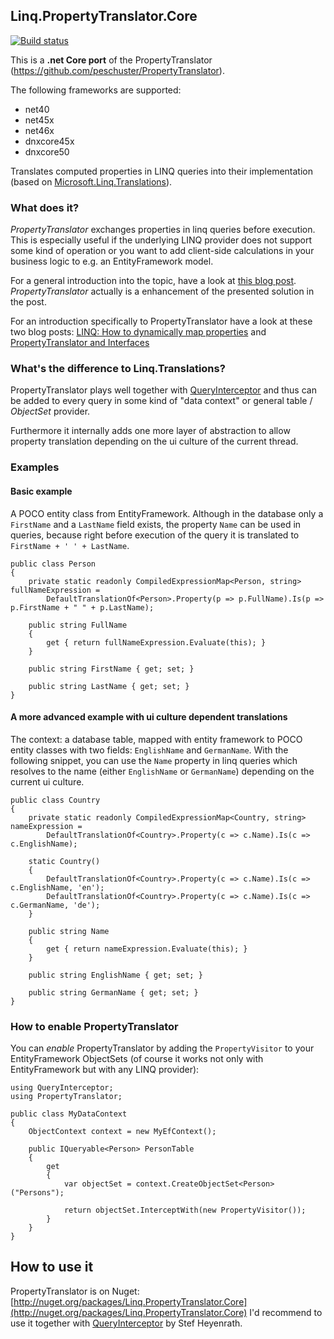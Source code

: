 ## Linq.PropertyTranslator.Core

[![Build status](https://ci.appveyor.com/api/projects/status/u6qabmbi56bf4nhi?svg=true)](https://ci.appveyor.com/project/StefH/linq-propertytranslator-core)

This is a **.net Core port** of the PropertyTranslator (https://github.com/peschuster/PropertyTranslator).

The following frameworks are supported:
- net40
- net45x
- net46x
- dnxcore45x
- dnxcore50


Translates computed properties in LINQ queries into their implementation (based on [Microsoft.Linq.Translations](https://github.com/damieng/Linq.Translations)). 

### What does it?

*PropertyTranslator* exchanges properties in linq queries before execution. This is especially useful if the underlying LINQ provider does not support some kind of operation or you want to add client-side calculations in your business logic to e.g. an EntityFramework model.

For a general introduction into the topic, have a look at [this blog post](http://damieng.com/blog/2009/06/24/client-side-properties-and-any-remote-linq-provider). *PropertyTranslator* actually is a enhancement of the presented solution in the post.

For an introduction specifically to PropertyTranslator have a look at these two blog posts: [LINQ: How to dynamically map properties](http://www.peschuster.de/2012/03/linq-how-to-dynamically-map-properties/) and [PropertyTranslator and Interfaces](http://www.peschuster.de/2012/03/propertytranslator-and-interfaces/)

### What's the difference to Linq.Translations?

PropertyTranslator plays well together with [QueryInterceptor](https://github.com/stefh/QueryInterceptor.Core) and thus can be added to every query in some kind of "data context" or general table / *ObjectSet* provider.

Furthermore it internally adds one more layer of abstraction to allow property translation depending on the ui culture of the current thread.

### Examples

#### Basic example

A POCO entity class from EntityFramework. Although in the database only a `FirstName` and a `LastName` field exists, the property `Name` can be used in queries, because right before execution of the query it is translated to `FirstName + ' ' + LastName`.

    public class Person
    {
    	private static readonly CompiledExpressionMap<Person, string> fullNameExpression = 
    	    DefaultTranslationOf<Person>.Property(p => p.FullName).Is(p => p.FirstName + " " + p.LastName);
    	    
    	public string FullName
    	{
    		get { return fullNameExpression.Evaluate(this); }
    	}
    	
    	public string FirstName { get; set; }
    	
    	public string LastName { get; set; }    	
    }

#### A more advanced example with ui culture dependent translations

The context: a database table, mapped with entity framework to POCO entity classes with two fields: `EnglishName` and `GermanName`. With the following snippet, you can use the `Name` property in linq queries which resolves to the name (either `EnglishName` or `GermanName`) depending on the current ui culture.

    public class Country
    {
    	private static readonly CompiledExpressionMap<Country, string> nameExpression = 
    	    DefaultTranslationOf<Country>.Property(c => c.Name).Is(c => c.EnglishName);
    	
    	static Country()
    	{
    	    DefaultTranslationOf<Country>.Property(c => c.Name).Is(c => c.EnglishName, 'en');
    	    DefaultTranslationOf<Country>.Property(c => c.Name).Is(c => c.GermanName, 'de');
    	}    	
    	
    	public string Name
    	{
    		get { return nameExpression.Evaluate(this); }
    	}
    	
    	public string EnglishName { get; set; }
    	
    	public string GermanName { get; set; }    	
    }

### How to enable PropertyTranslator

You can *enable* PropertyTranslator by adding the `PropertyVisitor` to your EntityFramework ObjectSets (of course it works not only with EntityFramework but with any LINQ provider):

    using QueryInterceptor;
    using PropertyTranslator;

    public class MyDataContext
    {
        ObjectContext context = new MyEfContext();
        
        public IQueryable<Person> PersonTable
        {
            get
            {
                var objectSet = context.CreateObjectSet<Person>("Persons");
                
                return objectSet.InterceptWith(new PropertyVisitor());
            }
        }
    }

## How to use it
PropertyTranslator is on Nuget: [http://nuget.org/packages/Linq.PropertyTranslator.Core](http://nuget.org/packages/Linq.PropertyTranslator.Core)
I'd recommend to use it together with [QueryInterceptor](http://nuget.org/packages/QueryInterceptor.Core) by Stef Heyenrath.